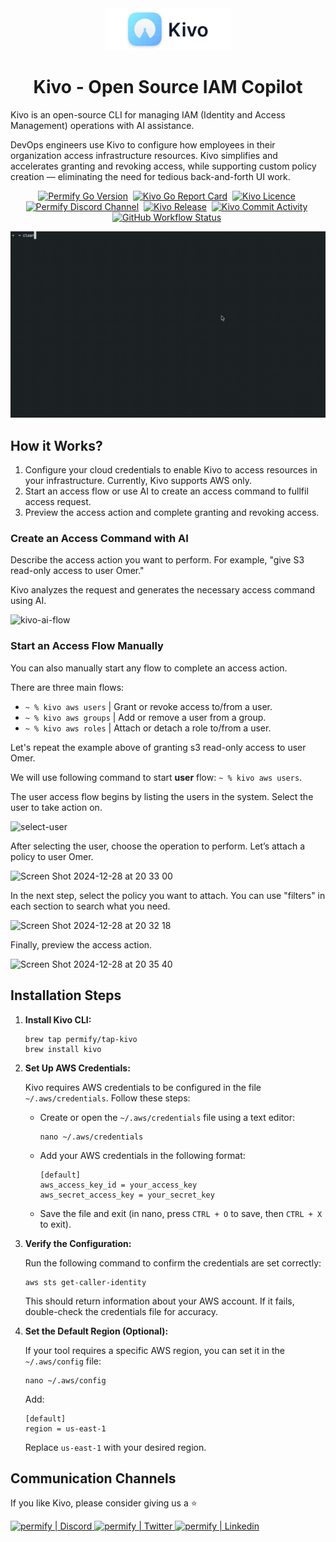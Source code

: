 <div align="center">
  <picture>
    <source media="(prefers-color-scheme: dark)" srcset="https://github.com/Permify/kivo/raw/master/assets/images/logo-iam-copilot-dark.png">
    <img alt="Kivo logo" src="https://github.com/Permify/kivo/raw/master/assets/images/logo-iam-copilot-light.png" width="40%">
  </picture>
<h1 align="center">
   Kivo - Open Source IAM Copilot
</h1>
</div>
<p>
Kivo is an open-source CLI for managing IAM (Identity and Access Management) operations with AI assistance.

DevOps engineers use Kivo to configure how employees in their organization access infrastructure resources. Kivo simplifies and accelerates granting and revoking access, while supporting custom policy creation — eliminating the need for tedious back-and-forth UI work.
</p>

<p align="center">
    <a href="https://github.com/Permify/kivo" target="_blank"><img src="https://img.shields.io/github/go-mod/go-version/Permify/kivo?style=for-the-badge&logo=go" alt="Permify Go Version" /></a>&nbsp;
 <a href="https://goreportcard.com/report/github.com/Permify/kivo" target="_blank"><img src="https://goreportcard.com/badge/github.com/Permify/kivo?style=for-the-badge&logo=go" alt="Kivo Go Report Card" /></a>&nbsp;
    <a href="https://github.com/Permify/kivo" target="_blank"><img src="https://img.shields.io/github/license/Permify/kivo?style=for-the-badge" alt="Kivo Licence" /></a>&nbsp;
    <a href="https://discord.gg/n6KfzYxhPp" target="_blank"><img src="https://img.shields.io/discord/950799928047833088?style=for-the-badge&logo=discord&label=DISCORD" alt="Permify Discord Channel" /></a>&nbsp;
    <a href="https://github.com/Permify/kivo/releases" target="_blank"><img src="https://img.shields.io/github/v/release/permify/kivo?include_prereleases&style=for-the-badge" alt="Kivo Release" /></a>&nbsp;
    <a href="https://img.shields.io/github/commit-activity/m/Permify/kivo?style=for-the-badge" target="_blank"><img src="https://img.shields.io/github/commit-activity/m/Permify/kivo?style=for-the-badge" alt="Kivo Commit Activity" /></a>&nbsp;
    <a href="https://img.shields.io/github/actions/workflow/status/Permify/kivo/release.yml?style=for-the-badge" target="_blank"><img src="https://img.shields.io/github/actions/workflow/status/Permify/kivo/release.yml?style=for-the-badge" alt="GitHub Workflow Status" /></a>&nbsp;
</p>  

![Kivo Demo](assets/images/kivo.gif)

## How it Works?

1. Configure your cloud credentials to enable Kivo to access resources in your infrastructure. Currently, Kivo supports AWS only.
2. Start an access flow or use AI to create an access command to fullfil access request.
3. Preview the access action and complete granting and revoking access.

### Create an Access Command with AI 

Describe the access action you want to perform. For example, "give S3 read-only access to user Omer." 

Kivo analyzes the request and generates the necessary access command using AI.

![kivo-ai-flow](https://github.com/user-attachments/assets/a64b7aab-1fe1-4cba-b5f1-bb407dab8383)

### Start an Access Flow Manually

You can also manually start any flow to complete an access action. 

There are three main flows:
   - `~ % kivo aws users`   | Grant or revoke access to/from a user.
   - `~ % kivo aws groups`  | Add or remove a user from a group.
   - `~ % kivo aws roles`   | Attach or detach a role to/from a user.

Let's repeat the example above of granting s3 read-only access to user Omer.

We will use following command to start **user** flow: `~ % kivo aws users`.

The user access flow begins by listing the users in the system. Select the user to take action on.

![select-user](https://github.com/user-attachments/assets/e764d8fd-7cce-4229-a119-45daa8ce6442)

After selecting the user, choose the operation to perform. Let’s attach a policy to user Omer.

![Screen Shot 2024-12-28 at 20 33 00](https://github.com/user-attachments/assets/71fe2f72-321c-4b64-b36f-f3574df05854)

In the next step, select the policy you want to attach. You can use "filters" in each section to search what you need.

![Screen Shot 2024-12-28 at 20 32 18](https://github.com/user-attachments/assets/e3353b23-7c43-4a66-80b9-2359c72b5934)

Finally, preview the access action.

![Screen Shot 2024-12-28 at 20 35 40](https://github.com/user-attachments/assets/6883904e-edbe-4e05-9856-c70760996adc)


## Installation Steps

1. **Install Kivo CLI:**
   ```shell
   brew tap permify/tap-kivo
   brew install kivo
   ```

2. **Set Up AWS Credentials:**

   Kivo requires AWS credentials to be configured in the file `~/.aws/credentials`. Follow these steps:

    - Create or open the `~/.aws/credentials` file using a text editor:
      ```shell
      nano ~/.aws/credentials
      ```

    - Add your AWS credentials in the following format:
      ```plaintext
      [default]
      aws_access_key_id = your_access_key
      aws_secret_access_key = your_secret_key
      ```

    - Save the file and exit (in nano, press `CTRL + O` to save, then `CTRL + X` to exit).

3. **Verify the Configuration:**

   Run the following command to confirm the credentials are set correctly:
   ```shell
   aws sts get-caller-identity
   ```
   This should return information about your AWS account. If it fails, double-check the credentials file for accuracy.

4. **Set the Default Region (Optional):**

   If your tool requires a specific AWS region, you can set it in the `~/.aws/config` file:
   ```shell
   nano ~/.aws/config
   ```
   Add:
   ```plaintext
   [default]
   region = us-east-1
   ```
   Replace `us-east-1` with your desired region.

## Communication Channels

If you like Kivo, please consider giving us a :star:

<p align="left">
<a href="https://discord.gg/n6KfzYxhPp">
 <img height="70px" width="70px" alt="permify | Discord" src="https://user-images.githubusercontent.com/39353278/187209316-3d01a799-c51b-4eaa-8f52-168047078a14.png" />
</a>
<a href="https://twitter.com/GetPermify">
  <img height="70px" width="70px" alt="permify | Twitter" src="https://user-images.githubusercontent.com/39353278/187209323-23f14261-d406-420d-80eb-1aa707a71043.png"/>
</a>
<a href="https://www.linkedin.com/company/permifyco">
  <img height="70px" width="70px" alt="permify | Linkedin" src="https://user-images.githubusercontent.com/39353278/187209321-03293a24-6f63-4321-b362-b0fc89fdd879.png" />
</a>
</p>
